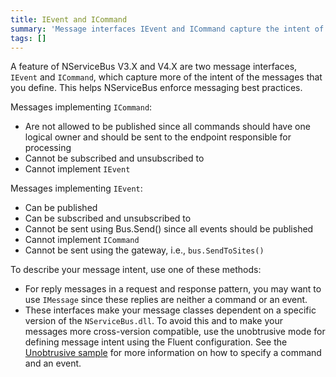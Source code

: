 ```yaml
---
title: IEvent and ICommand
summary: 'Message interfaces IEvent and ICommand capture the intent of the messages. '
tags: []
---
```


A feature of NServiceBus V3.X and V4.X are two message interfaces, `IEvent` and `ICommand`, which capture more of the intent of the messages that you define. This helps NServiceBus enforce messaging best practices.

Messages implementing `ICommand`:

-   Are not allowed to be published since all commands should have one logical owner and should be sent to the endpoint responsible for processing
-   Cannot be subscribed and unsubscribed to
-   Cannot implement `IEvent`

Messages implementing `IEvent`:

-   Can be published
-   Can be subscribed and unsubscribed to
-   Cannot be sent using Bus.Send() since all events should be published
-   Cannot implement `ICommand`
-   Cannot be sent using the gateway, i.e., `bus.SendToSites()`

To describe your message intent, use one of these methods:

-   For reply messages in a request and response pattern, you may want to use `IMessage` since these replies are neither a command or an event.
-   These interfaces make your message classes dependent on a specific version of the `NServiceBus.dll`. To avoid this and to make your messages more cross-version compatible, use the unobtrusive mode for defining message intent using the Fluent configuration. See the [Unobtrusive sample](unobtrusive-sample.md) for more information on how to specify a command and an event.


